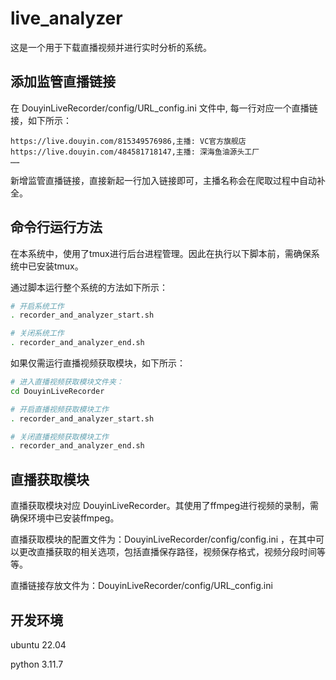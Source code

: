 # live_analyzer

这是一个用于下载直播视频并进行实时分析的系统。

## 添加监管直播链接

在 DouyinLiveRecorder/config/URL_config.ini 文件中, 每一行对应一个直播链接，如下所示：

```text
https://live.douyin.com/815349576986,主播: VC官方旗舰店
https://live.douyin.com/484581718147,主播: 深海鱼油源头工厂
……
```

新增监管直播链接，直接新起一行加入链接即可，主播名称会在爬取过程中自动补全。

## 命令行运行方法

在本系统中，使用了tmux进行后台进程管理。因此在执行以下脚本前，需确保系统中已安装tmux。

通过脚本运行整个系统的方法如下所示：

```bash
# 开启系统工作
. recorder_and_analyzer_start.sh

# 关闭系统工作
. recorder_and_analyzer_end.sh
```

如果仅需运行直播视频获取模块，如下所示：

```bash
# 进入直播视频获取模块文件夹：
cd DouyinLiveRecorder

# 开启直播视频获取模块工作
. recorder_and_analyzer_start.sh

# 关闭直播视频获取模块工作
. recorder_and_analyzer_end.sh
```

## 直播获取模块

直播获取模块对应 DouyinLiveRecorder。其使用了ffmpeg进行视频的录制，需确保环境中已安装ffmpeg。

直播获取模块的配置文件为：DouyinLiveRecorder/config/config.ini ，在其中可以更改直播获取的相关选项，包括直播保存路径，视频保存格式，视频分段时间等等。

直播链接存放文件为：DouyinLiveRecorder/config/URL_config.ini

## 开发环境

ubuntu 22.04

python 3.11.7
